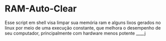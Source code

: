 # RAM-Auto-Clear
Esse script em shell visa limpar sua memória ram e alguns lixos gerados no linux por meio de uma execução constante, que melhora o desempenho de seu computador, principalmente com hardware menos potente 
____j